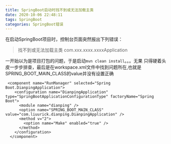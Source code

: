 ```yaml
---
title: SpringBoot启动时找不到或无法加载主类
date: 2020-10-06 22:48:11
tags: SpringBoot
categories: SpringBoot错误
---
```

在启动SpringBoot项目时，控制台页面突然报出下列错误：
>找不到或无法加载主类 com.xxx.xxxx.xxxxApplication

<!--more-->

一开始以为是项目打包的问题，于是启动`mvn clean install`。。。无果
只得硬着头皮一步步排查，最后是在workspace.xml文件中找到问题所在,也就是SPRING_BOOT_MAIN_CLASS的value并没有设置正确
```
 <component name="RunManager" selected="Spring Boot.DianpingApplication">
    <configuration name="DianpingApplication" type="SpringBootApplicationConfigurationType" factoryName="Spring Boot">
      <module name="dianping" />
      <option name="SPRING_BOOT_MAIN_CLASS" value="com.liuurick.dianping.DianpingApplication" />
      <method v="2">
        <option name="Make" enabled="true" />
      </method>
    </configuration>
  </component>

```
